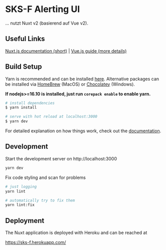 # SKS-F Alerting UI

... nutzt Nuxt v2 (basierend auf Vue v2).
## Useful Links

[Nuxt.js documentation (short)](https://nuxtjs.org/docs/2.x) | [Vue.js guide (more details)](https://v3.vuejs.org/guide)

## Build Setup

Yarn is recommended and can be installed [here](https://yarnpkg.com/getting-started/install). Alternative packages can be installed via [HomeBrew](https://formulae.brew.sh/formula/yarn#default) (MacOS) or [Chocolatey](https://community.chocolatey.org/packages/yarn) (Windows).

**If nodejs>=16.10 is installed, just run `corepack enable` to enable yarn.**

```bash
# install dependencies
$ yarn install

# serve with hot reload at localhost:3000
$ yarn dev
```

For detailed explanation on how things work, check out the [documentation](https://nuxtjs.org).

## Development

Start the development server on http://localhost:3000

```bash
yarn dev
```

Fix code styling and scan for problems
```bash
# just logging
yarn lint

# automatically try to fix them
yarn lint:fix
```

## Deployment

The Nuxt application is deployed with Heroku and can be reached at 

https://sks-f.herokuapp.com/